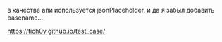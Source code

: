 в качестве апи используется jsonPlaceholder. и да я забыл добавить basenamе...

https://tich0v.github.io/test_case/
